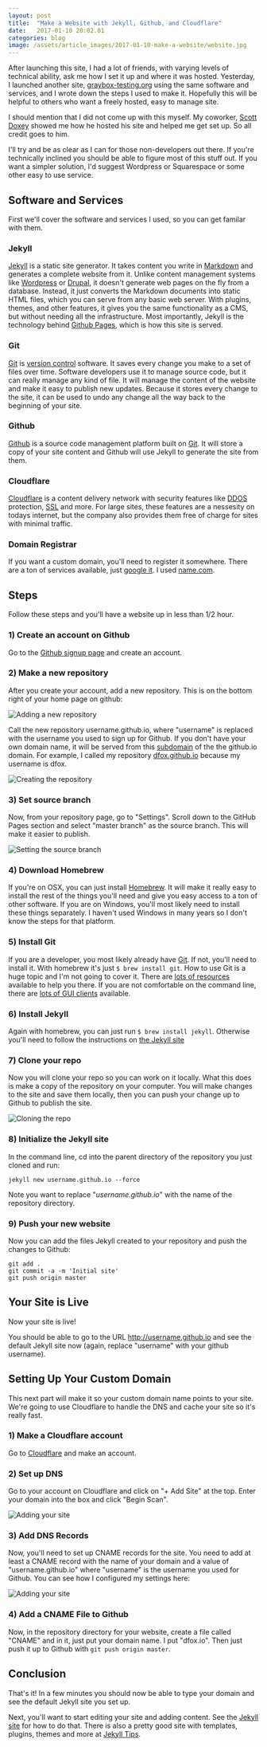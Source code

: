 ```yaml
---
layout: post
title:  "Make a Website with Jekyll, Github, and Cloudflare"
date:   2017-01-10 20:02.01
categories: blog
image: /assets/article_images/2017-01-10-make-a-website/website.jpg
---
```


After launching this site, I had a lot of friends, with varying levels
of technical ability, ask me how I set it up and where it was
hosted. Yesterday, I launched another site,
[graybox-testing.org](https://graybox-testing.org) using the same
software and services, and I wrote down the steps I used to make
it. Hopefully this will be helpful to others who want a freely hosted,
easy to manage site.

I should mention that I did not come up with this myself. My coworker,
[Scott Doxey](https://neo-geek.net) showed me how he hosted his site
and helped me get set up. So all credit goes to him.

I'll try and be as clear as I can for those non-developers out
there. If you're technically inclined you should be able to figure
most of this stuff out. If you want a simpler solution, I'd suggest
Wordpress or Squarespace or some other easy to use service.

## Software and Services

First we'll cover the software and services I used, so you can get
familar with them.

### Jekyll

[Jekyll](http://jekyllrb.com) is a static site generator. It takes
content you write in
[Markdown](http://daringfireball.net/projects/markdown/) and generates
a complete website from it. Unlike content management systems like
[Wordpress](https://wordpress.com) or
[Drupal](https://www.drupal.org), it doesn't generate web pages on the
fly from a database. Instead, it just converts the Markdown documents
into static HTML files, which you can serve from any basic web
server. With plugins, themes, and other features, it gives you the
same functionality as a CMS, but without needing all the
infrastructure. Most importantly, Jekyll is the technology behind
[Github Pages](https://pages.github.com), which is how this site is
served.

### Git

[Git](https://git-scm.com) is
[version control](https://en.wikipedia.org/wiki/Version_control)
software. It saves every change you make to a set of files over
time. Software developers use it to manage source code, but it can
really manage any kind of file. It will manage the content of the
website and make it easy to publish new updates. Because it stores
every change to the site, it can be used to undo any change all the
way back to the beginning of your site.

### Github

[Github](https://github.com) is a source code management platform
built on [Git](https://git-scm.com). It will store a copy of your site
content and Github will use Jekyll to generate the site from them.

### Cloudflare

[Cloudflare](https://www.cloudflare.com) is a content delivery network
with security features like
[DDOS](https://en.wikipedia.org/wiki/Denial-of-service_attack)
protection,
[SSL](https://en.wikipedia.org/wiki/Transport_Layer_Security) and
more. For large sites, these features are a nessesity on todays
internet, but the company also provides them free of charge for sites
with minimal traffic.

### Domain Registrar

If you want a custom domain, you'll need to register it
somewhere. There are a ton of services available, just
[google it](http://lmgtfy.com/?q=domain+registration). I used
[name.com](https://www.name.com).

## Steps

Follow these steps and you'll have a website up in less than 1/2 hour.

### 1) Create an account on Github

Go to the [Github signup page](https://github.com/join) and create an
account. 

### 2) Make a new repository

After you create your account, add a new repository. This is on the
bottom right of your home page on github:

![Adding a new repository](/assets/article_images/2017-01-10-make-a-website/new-repository.png)

Call the new repository username.github.io, where "username" is
replaced with the username you used to sign up for Github. If you don't
have your own domain name, it will be served from this
[subdomain](https://en.wikipedia.org/wiki/Subdomain) of the the
github.io domain. For example, I called my repository
[dfox.github.io](https://github.com/dfox/dfox.github.io) because my username is dfox.

![Creating the repository](/assets/article_images/2017-01-10-make-a-website/creating-the-repository.png)

### 3) Set source branch

Now, from your repository page, go to "Settings". Scroll down to the
GitHub Pages section and select "master branch" as the source
branch. This will make it easier to publish. 

![Setting the source branch](/assets/article_images/2017-01-10-make-a-website/set-branch.png)

### 4) Download Homebrew

If you're on OSX, you can just install [Homebrew](http://brew.sh). It
will make it really easy to install the rest of the things you'll need
and give you easy access to a ton of other software. If you are on
Windows, you'll most likely need to install these things separately. I
haven't used Windows in many years so I don't know the steps for that
platform.

### 5) Install Git

If you are a developer, you most likely already have
[Git](https://git-scm.com). If not, you'll need to install it. With
homebrew it's just `$ brew install git`. How to use Git is a huge topic
and I'm not going to cover it. There are
[lots of resources](https://git-scm.com/doc) available to help you
there. If you are not comfortable on the command line, there are
[lots of GUI clients](https://git-scm.com/downloads/guis) available.

### 6) Install Jekyll

Again with homebrew, you can just run `$ brew install
jekyll`. Otherwise you'll need to follow the instructions on
[the Jekyll site](http://jekyllrb.com)

### 7) Clone your repo

Now you will clone your repo so you can work on it locally. What this
does is make a copy of the repository on your computer. You will make
changes to the site and save them locally, then you can push your
change up to Github to publish the site.

![Cloning the repo](/assets/article_images/2017-01-10-make-a-website/cloning.png)

### 8) Initialize the Jekyll site

In the command line, cd into the parent directory of the repository
you just cloned and run:

`jekyll new username.github.io --force`

Note you want to replace "*username.github.io*" with the name of the
repository directory.

### 9) Push your new website

Now you can add the files Jekyll created to your repository and push
the changes to Github:

```cd username.github.io
git add .
git commit -a -m 'Initial site'
git push origin master
```

## Your Site is Live

Now your site is live!

You should be able to go to the URL http://username.github.io and see
the default Jekyll site now (again, replace "username" with your
github username).

## Setting Up Your Custom Domain

This next part will make it so your custom domain name points to your
site. We're going to use Cloudflare to handle the DNS and cache your
site so it's really fast. 

### 1) Make a Cloudflare account

Go to [Cloudflare](https://www.cloudflare.com/a/sign-up) and make an
account.

### 2) Set up DNS

Go to your account on Cloudflare and click on "+ Add Site" at the
top. Enter your domain into the box and click "Begin Scan".

![Adding your site](/assets/article_images/2017-01-10-make-a-website/add-site.png)

### 3) Add DNS Records

Now, you'll need to set up CNAME records for the site. You need to add
at least a CNAME record with the name of your domain and a value of
"username.github.io" where "username" is the username you used for
Github. You can see how I configured my settings here:

![Adding your site](/assets/article_images/2017-01-10-make-a-website/dns-records.png)

### 4) Add a CNAME File to Github

Now, in the repository directory for your website, create a file
called "CNAME" and in it, just put your domain name. I put
"dfox.io". Then just push it up to Github with `git push origin master`.

## Conclusion

That's it! In a few minutes you should now be able to type your domain
and see the default Jekyll site you set up.

Next, you'll want to start editing your site and adding content. See
the [Jekyll site](http://jekyllrb.com) for how to do that. There is
also a pretty good site with templates, plugins, themes and more at
[Jekyll Tips](http://jekyll.tips).


